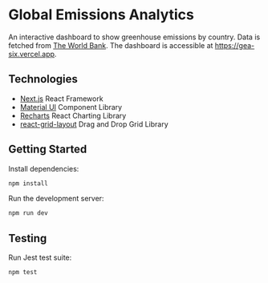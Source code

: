 # Global Emissions Analytics

An interactive dashboard to show greenhouse emissions by country. Data is fetched from [The World Bank](https://datahelpdesk.worldbank.org/knowledgebase/articles/889392-api-documentation). The dashboard is accessible at https://gea-six.vercel.app.

## Technologies

- [Next.js](https://nextjs.org/) React Framework
- [Material UI](https://mui.com/material-ui/) Component Library
- [Recharts](https://recharts.org/en-US/) React Charting Library
- [react-grid-layout](https://github.com/react-grid-layout/react-grid-layout) Drag and Drop Grid Library

## Getting Started

Install dependencies:

```bash
npm install
```

Run the development server:

```bash
npm run dev
```

## Testing

Run Jest test suite:

```bash
npm test
```
